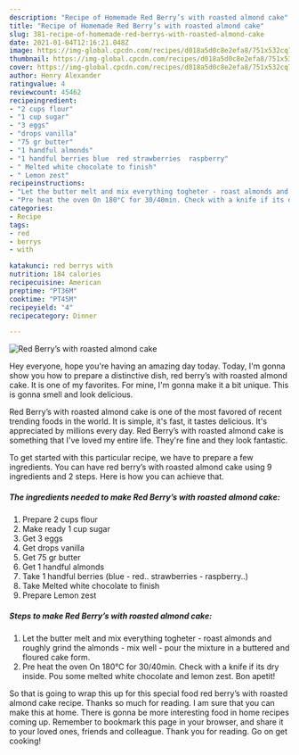 ```yaml
---
description: "Recipe of Homemade Red Berry’s with roasted almond cake"
title: "Recipe of Homemade Red Berry’s with roasted almond cake"
slug: 381-recipe-of-homemade-red-berrys-with-roasted-almond-cake
date: 2021-01-04T12:16:21.048Z
image: https://img-global.cpcdn.com/recipes/d018a5d0c8e2efa8/751x532cq70/red-berrys-with-roasted-almond-cake-recipe-main-photo.jpg
thumbnail: https://img-global.cpcdn.com/recipes/d018a5d0c8e2efa8/751x532cq70/red-berrys-with-roasted-almond-cake-recipe-main-photo.jpg
cover: https://img-global.cpcdn.com/recipes/d018a5d0c8e2efa8/751x532cq70/red-berrys-with-roasted-almond-cake-recipe-main-photo.jpg
author: Henry Alexander
ratingvalue: 4
reviewcount: 45462
recipeingredient:
- "2 cups flour"
- "1 cup sugar"
- "3 eggs"
- "drops vanilla"
- "75 gr butter"
- "1 handful almonds"
- "1 handful berries blue  red strawberries  raspberry"
- " Melted white chocolate to finish"
- " Lemon zest"
recipeinstructions:
- "Let the butter melt and mix everything togheter - roast almonds and roughly grind the almonds - mix well - pour the mixture in a buttered and floured cake form."
- "Pre heat the oven On 180°C for 30/40min. Check with a knife if its dry inside. Pou some melted white chocolate and lemon zest. Bon apetit!"
categories:
- Recipe
tags:
- red
- berrys
- with

katakunci: red berrys with 
nutrition: 184 calories
recipecuisine: American
preptime: "PT36M"
cooktime: "PT45M"
recipeyield: "4"
recipecategory: Dinner

---
```



![Red Berry’s with roasted almond cake](https://img-global.cpcdn.com/recipes/d018a5d0c8e2efa8/751x532cq70/red-berrys-with-roasted-almond-cake-recipe-main-photo.jpg)

Hey everyone, hope you're having an amazing day today. Today, I'm gonna show you how to prepare a distinctive dish, red berry’s with roasted almond cake. It is one of my favorites. For mine, I'm gonna make it a bit unique. This is gonna smell and look delicious.

Red Berry’s with roasted almond cake is one of the most favored of recent trending foods in the world. It is simple, it's fast, it tastes delicious. It's appreciated by millions every day. Red Berry’s with roasted almond cake is something that I've loved my entire life. They're fine and they look fantastic.




To get started with this particular recipe, we have to prepare a few ingredients. You can have red berry’s with roasted almond cake using 9 ingredients and 2 steps. Here is how you can achieve that.

<!--inarticleads1-->

##### The ingredients needed to make Red Berry’s with roasted almond cake:

1. Prepare 2 cups flour
1. Make ready 1 cup sugar
1. Get 3 eggs
1. Get drops vanilla
1. Get 75 gr butter
1. Get 1 handful almonds
1. Take 1 handful berries (blue - red.. strawberries - raspberry..)
1. Take  Melted white chocolate to finish
1. Prepare  Lemon zest




<!--inarticleads2-->

##### Steps to make Red Berry’s with roasted almond cake:

1. Let the butter melt and mix everything togheter - roast almonds and roughly grind the almonds - mix well - pour the mixture in a buttered and floured cake form.
1. Pre heat the oven On 180°C for 30/40min. Check with a knife if its dry inside. Pou some melted white chocolate and lemon zest. Bon apetit!




So that is going to wrap this up for this special food red berry’s with roasted almond cake recipe. Thanks so much for reading. I am sure that you can make this at home. There is gonna be more interesting food in home recipes coming up. Remember to bookmark this page in your browser, and share it to your loved ones, friends and colleague. Thank you for reading. Go on get cooking!
